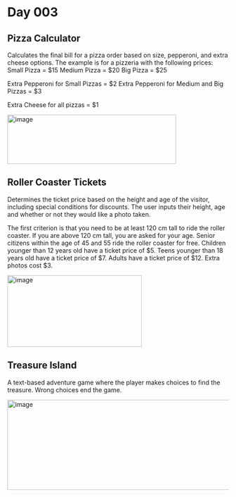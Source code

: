 # Day 003

## Pizza Calculator
Calculates the final bill for a pizza order based on size, pepperoni, and extra cheese options.
The example is for a pizzeria with the following prices:
Small Pizza = $15
Medium Pizza = $20
Big Pizza = $25

Extra Pepperoni for Small Pizzas = $2
Extra Pepperoni for Medium and Big Pizzas = $3

Extra Cheese for all pizzas = $1

<img width="384" height="112" alt="image" src="https://github.com/user-attachments/assets/24f2e371-3979-4975-91c7-dc5a9c7a069d" />

## Roller Coaster Tickets
Determines the ticket price based on the height and age of the visitor, including special conditions for discounts.
The user inputs their height, age and whether or not they would like a photo taken.

The first criterion is that you need to be at least 120 cm tall to ride the roller coaster.
If you are above 120 cm tall, you are asked for your age. 
Senior citizens within the age of 45 and 55 ride the roller coaster for free.
Children younger than 12 years old have a ticket price of $5.
Teens younger than 18 years old have a ticket price of $7.
Adults have a ticket price of $12.
Extra photos cost $3.

<img width="306" height="163" alt="image" src="https://github.com/user-attachments/assets/654c01fd-2b7e-4c2c-a755-455392748142" />

## Treasure Island
A text-based adventure game where the player makes choices to find the treasure. Wrong choices end the game.

<img width="555" height="205" alt="image" src="https://github.com/user-attachments/assets/ab9086b3-32f2-48cb-9239-386513fc2c15" />

